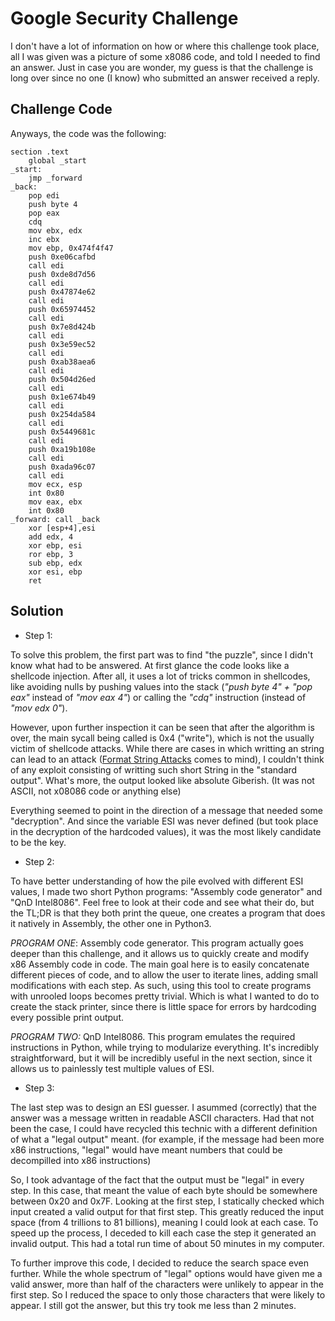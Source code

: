 # Google Security Challenge

I don't have a lot of information on how or where this challenge took place, all I was given was a picture of some x8086 code, and told I needed to find an answer. Just in case you are wonder, my guess is that the challenge is long over since no one (I know) who submitted an answer received a reply. 

## Challenge Code

Anyways, the code was the following:

```
section .text
    global _start
_start:
    jmp _forward
_back:
	pop edi
    push byte 4
    pop eax
    cdq
    mov ebx, edx
    inc ebx
    mov ebp, 0x474f4f47
    push 0xe06cafbd
    call edi
    push 0xde8d7d56
    call edi
    push 0x47874e62
    call edi
    push 0x65974452
    call edi
    push 0x7e8d424b
    call edi
    push 0x3e59ec52
    call edi
    push 0xab38aea6
    call edi
    push 0x504d26ed
    call edi
    push 0x1e674b49
    call edi
    push 0x254da584
    call edi
    push 0x5449681c
    call edi
    push 0xa19b108e
    call edi
    push 0xada96c07
    call edi
    mov ecx, esp
    int 0x80
    mov eax, ebx
    int 0x80
_forward: call _back
    xor [esp+4],esi
    add edx, 4
    xor ebp, esi
    ror ebp, 3
    sub ebp, edx
    xor esi, ebp
    ret
```

## Solution

* Step 1:

To solve this problem, the first part was to find "the puzzle", since I didn't know what had to be answered. At first glance the code looks like a shellcode injection. After all, it uses a lot of tricks common in shellcodes, like avoiding nulls by pushing values into the stack (_"push byte 4" + "pop eax"_ instead of _"mov eax 4"_) or calling the _"cdq"_ instruction (instead of _"mov edx 0"_).

However, upon further inspection it can be seen that after the algorithm is over, the main sycall being called is 0x4 ("write"), which is not the usually victim of shellcode attacks. While there are cases in which writting an string can lead to an attack ([Format String Attacks](https://www.owasp.org/index.php/Format_string_attack) comes to mind), I couldn't think of any exploit consisting of writting such short String in the "standard output". What's more, the output looked like absolute Giberish. (It was not ASCII, not x08086 code or anything else)

Everything seemed to point in the direction of a message that needed some "decryption". And since the variable ESI was never defined (but took place in the decryption of the hardcoded values), it was the most likely candidate to be the key.

* Step 2:

To have better understanding of how the pile evolved with different ESI values, I made two short Python programs: "Assembly code generator" and "QnD Intel8086". Feel free to look at their code and see what their do, but the TL;DR is that they both print the queue, one creates a program that does it natively in Assembly, the other one in Python3.

 *PROGRAM ONE*: Assembly code generator. This program actually goes deeper than this challenge, and it allows us to quickly create and modify x86 Assembly code in code. The main goal here is to easily concatenate different pieces of code, and to allow the user to iterate lines, adding small modifications with each step. As such, using this tool to create programs with unrooled loops becomes pretty trivial. Which is what I wanted to do to create the stack printer, since there is little space for errors by hardcoding every possible print output.

 *PROGRAM TWO:* QnD Intel8086. This program emulates the required instructions in Python, while trying to modularize everything. It's incredibly straightforward, but it will be incredibly useful in the next section, since it allows us to painlessly test multiple values of ESI. 

* Step 3:

The last step was to design an ESI guesser. I asummed (correctly) that the answer was a message written in readable ASCII characters. Had that not been the case, I could have recycled this technic with a different definition of what a "legal output" meant. (for example, if the message had been more x86 instructions, "legal" would have meant numbers that could be decompilled into x86 instructions)

So, I took advantage of the fact that the output must be "legal" in every step. In this case, that meant the value of each byte should be somewhere between 0x20 and 0x7F. Looking at the first step, I statically checked which input created a valid output for that first step. This greatly reduced the input space (from 4 trillions to 81 billions), meaning I could look at each case. To speed up the process, I deceded to kill each case the step it generated an invalid output. This had a total run time of about 50 minutes in my computer.

To further improve this code, I decided to reduce the search space even further. While the whole spectrum of "legal" options would have given me a valid answer, more than half of the characters were unlikely to appear in the first step. So I reduced the space to only those characters that were likely to appear. I still got the answer, but this try took me less than 2 minutes.
